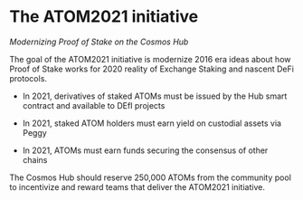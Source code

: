 # The ATOM2021 initiative

*Modernizing Proof of Stake on the Cosmos Hub*

The goal of the ATOM2021 initiative is modernize 2016 era ideas about how Proof of Stake works for 2020 reality of Exchange Staking and nascent DeFi protocols.

* In 2021, derivatives of staked ATOMs must be issued by the Hub smart contract and available to DEfI projects

* In 2021, staked ATOM holders must earn yield on custodial assets via Peggy

* In 2021, ATOMs must earn funds securing the consensus of other chains

The Cosmos Hub should reserve 250,000 ATOMs from the community pool to incentivize and reward teams that deliver the ATOM2021 initiative.
